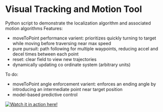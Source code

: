 # Visual Tracking and Motion Tool 
Python script to demonstrate the localization algorithm and associated motion algorithms
Features: 
- moveToPoint performance varient: prioritizes quickly turning to target while moving before traversing near max speed
- pure pursuit: path following for multiple waypoints, reducing accel and decel times between each point
- reset: clear field to view new trajectories
- dynamically updating co ordinate system (arbitrary units)

To do: 
- moveToPoint angle enforcement varient: enforces an ending angle by introducing an intermediate point near target position
- model-based predictive control

[![Watch it in action here!](http://i.ytimg.com/vi/tyvMc4kllNc/hqdefault.jpg)](https://www.youtube.com/watch?v=tyvMc4kllNc)
